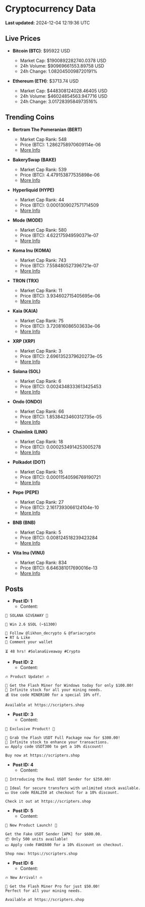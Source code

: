 # Cryptocurrency Data

**Last updated:** 2024-12-04 12:19:36 UTC

## Live Prices
- **Bitcoin (BTC)**: $95922 USD
  - Market Cap: $1900892282740.0378 USD
  - 24h Volume: $90969661553.89758 USD
  - 24h Change: 1.0820450098720191%

- **Ethereum (ETH)**: $3713.74 USD
  - Market Cap: $448308124028.46405 USD
  - 24h Volume: $46024854563.947716 USD
  - 24h Change: 3.0172839584973516%

## Trending Coins
- **Bertram The Pomeranian (BERT)**
  - Market Cap Rank: 548
  - Price (BTC): 1.2862758970609114e-06
  - [More Info](https://www.coingecko.com/en/coins/bertram-the-pomeranian)

- **BakerySwap (BAKE)**
  - Market Cap Rank: 539
  - Price (BTC): 4.479153877535898e-06
  - [More Info](https://www.coingecko.com/en/coins/bakeryswap)

- **Hyperliquid (HYPE)**
  - Market Cap Rank: 44
  - Price (BTC): 0.0001309027571714509
  - [More Info](https://www.coingecko.com/en/coins/hyperliquid)

- **Mode (MODE)**
  - Market Cap Rank: 580
  - Price (BTC): 4.622175949590371e-07
  - [More Info](https://www.coingecko.com/en/coins/mode)

- **Koma Inu (KOMA)**
  - Market Cap Rank: 743
  - Price (BTC): 7.558480527396721e-07
  - [More Info](https://www.coingecko.com/en/coins/koma-inu)

- **TRON (TRX)**
  - Market Cap Rank: 11
  - Price (BTC): 3.934602715405695e-06
  - [More Info](https://www.coingecko.com/en/coins/tron)

- **Kaia (KAIA)**
  - Market Cap Rank: 75
  - Price (BTC): 3.720816086503633e-06
  - [More Info](https://www.coingecko.com/en/coins/kaia)

- **XRP (XRP)**
  - Market Cap Rank: 3
  - Price (BTC): 2.6961352379620273e-05
  - [More Info](https://www.coingecko.com/en/coins/xrp)

- **Solana (SOL)**
  - Market Cap Rank: 6
  - Price (BTC): 0.0024348333613425453
  - [More Info](https://www.coingecko.com/en/coins/solana)

- **Ondo (ONDO)**
  - Market Cap Rank: 66
  - Price (BTC): 1.8538423460312735e-05
  - [More Info](https://www.coingecko.com/en/coins/ondo)

- **Chainlink (LINK)**
  - Market Cap Rank: 18
  - Price (BTC): 0.0002534914253005278
  - [More Info](https://www.coingecko.com/en/coins/chainlink)

- **Polkadot (DOT)**
  - Market Cap Rank: 15
  - Price (BTC): 0.00011540596769190721
  - [More Info](https://www.coingecko.com/en/coins/polkadot)

- **Pepe (PEPE)**
  - Market Cap Rank: 27
  - Price (BTC): 2.1617393066124104e-10
  - [More Info](https://www.coingecko.com/en/coins/pepe)

- **BNB (BNB)**
  - Market Cap Rank: 5
  - Price (BTC): 0.008124518239423284
  - [More Info](https://www.coingecko.com/en/coins/bnb)

- **Vita Inu (VINU)**
  - Market Cap Rank: 834
  - Price (BTC): 6.646381017690016e-13
  - [More Info](https://www.coingecko.com/en/coins/vita-inu)

## Posts
- **Post ID: 1**
  - Content:
```
🚀 SOLANA GIVEAWAY 🚀

🎁 Win 2.6 $SOL (~$1300)

🤝 Follow @likhon_decrypto & @fariacrypto
❤️ RT & Like
💬 Comment your wallet

⏳ 48 hrs! #SolanaGiveaway #Crypto
```

- **Post ID: 2**
  - Content:
```
🔥 Product Update! 🔥

🚀 Get the Flash Miner for Windows today for only $100.00!
🔋 Infinite stock for all your mining needs.
💰 Use code MINER100 for a special 10% off.

Available at https://scripters.shop
```

- **Post ID: 3**
  - Content:
```
🎁 Exclusive Product! 🎁

💸 Grab the Flash USDT Full Package now for $300.00!
🎉 Infinite stock to enhance your transactions.
💵 Apply code USDT300 to get a 10% discount!

Buy now at https://scripters.shop
```

- **Post ID: 4**
  - Content:
```
💎 Introducing the Real USDT Sender for $250.00!

💼 Ideal for secure transfers with unlimited stock available.
💵 Use code REAL250 at checkout for a 10% discount.

Check it out at https://scripters.shop
```

- **Post ID: 5**
  - Content:
```
🚀 New Product Launch! 🚀

Get the Fake USDT Sender [APK] for $600.00.
📦 Only 500 units available!
💵 Apply code FAKE600 for a 10% discount on checkout.

Shop now: https://scripters.shop
```

- **Post ID: 6**
  - Content:
```
🔥 New Arrival! 🔥

💸 Get the Flash Miner Pro for just $50.00!
Perfect for all your mining needs.

Available at https://scripters.shop
```

